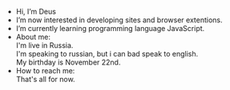 - Hi, I’m Deus
- I’m now interested in developing sites and browser extentions.
- I’m currently learning programming language JavaScript.
- About me: </br>
    I'm live in Russia. </br>
    I'm speaking to russian, but i can bad speak to english. </br>
    My birthday is November 22nd. </br>
- How to reach me: </br>
  That's all for now. </br>
